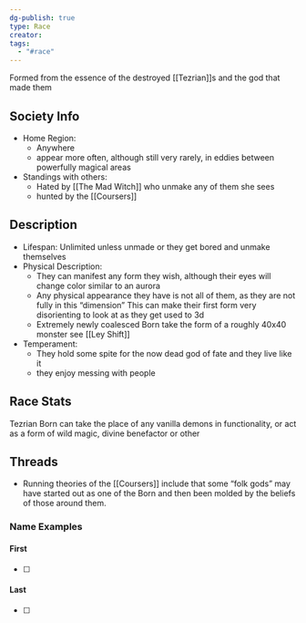 ```yaml
---
dg-publish: true
type: Race
creator: 
tags:
  - "#race"
---
```

Formed from the essence of the destroyed [[Tezrian]]s and the god that made them
## Society Info
- Home Region:
	- Anywhere 
	- appear more often, although still very rarely, in eddies between powerfully magical areas
- Standings with others:
	- Hated by [[The Mad Witch]] who unmake any of them she sees
	- hunted by the [[Coursers]]
## Description
- Lifespan: Unlimited unless unmade or they get bored and unmake themselves
- Physical Description:
	- They can manifest any form they wish, although their eyes will change color similar to an aurora
	- Any physical appearance they have is not all of them, as they are not fully in this “dimension” This can make their first form very disorienting to look at as they get used to 3d
	- Extremely newly coalesced Born take the form of a roughly 40x40 monster see [[Ley Shift]] 
- Temperament:
	- They hold some spite for the now dead god of fate and they live like it
	- they enjoy messing with people
## Race Stats
Tezrian Born can take the place of any vanilla demons in functionality, or act as a form of wild magic, divine benefactor or other
## Threads
- Running theories of the [[Coursers]] include that some “folk gods” may have started out as one of the Born and then been molded by the beliefs of those around them.
### Name Examples
#### First
- [ ] 
#### Last
- [ ] 
